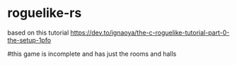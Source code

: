 # roguelike-rs
based on this tutorial https://dev.to/ignaoya/the-c-roguelike-tutorial-part-0-the-setup-1pfo

#this game is incomplete and has just the rooms and halls
